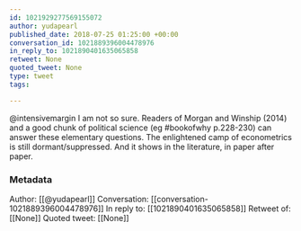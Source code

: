 ```yaml
---
id: 1021929277569155072
author: yudapearl
published_date: 2018-07-25 01:25:00 +00:00
conversation_id: 1021889396004478976
in_reply_to: 1021890401635065858
retweet: None
quoted_tweet: None
type: tweet
tags:

---
```


@intensivemargin I am not so sure. Readers of Morgan and Winship (2014) and a good chunk of
political science (eg #bookofwhy p.228-230) can answer these elementary questions.
The enlightened camp of econometrics is still dormant/suppressed. And it shows in the literature, in paper after paper.

### Metadata

Author: [[@yudapearl]]
Conversation: [[conversation-1021889396004478976]]
In reply to: [[1021890401635065858]]
Retweet of: [[None]]
Quoted tweet: [[None]]
